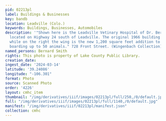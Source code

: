 ```yaml
---
pid: 02213pl
label: Buildings & Businesses
key: bandb
location: Leadville (Colo.)
keywords: Buildings, Businesses, Automobiles
description: '"Shown here is the Leadville Vetinary Hospital of Dr. Bernard Smith,
  located on Highway 24 south of Leadville. The original 1966 building is at the left
  while on the right the wing is the new 1,200 square feet addition to be used for
  boarding up to 50 animals." 728 Front Street. (Wingenbach Collection)'
named_persons: Bernard Smith
rights: This photo is property of Lake County Public Library.
creation_date: 
ingest_date: '2024-03-14'
latitude: '39.24086'
longitude: "-106.301"
format: Photo
source: Scanned Photo
order: '4226'
layout: cmhc_item
thumbnail: "/img/derivatives/iiif/images/02213pl/full/250,/0/default.jpg"
full: "/img/derivatives/iiif/images/02213pl/full/1140,/0/default.jpg"
manifest: "/img/derivatives/iiif/02213pl/manifest.json"
collection: cmhc
---
```

